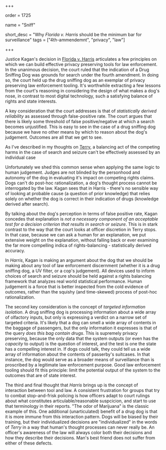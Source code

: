 +++

order = 1725

name = "Sniff"

short_desc = "Why _Florida v. Harris_ should be the minimum bar for surveillance"
tags = ["4th-ammendemnt", "privacy", "law"]

+++

Justice Kagan's decision in [Florida v. Harris](https://en.wikipedia.org/wiki/Florida_v._Harris#Decision) articulates a few principles on which we can build effective privacy preserving tools for law enforcement. In the unanimous decision, the court ruled that the indication of a Drug Sniffing Dog was grounds for search under the fourth amendment. In doing so, the court held up the drug sniffing dog as an exemplar of privacy preserving law enforcement tooling. It's worthwhile extracting a few lessons from the court's reasoning in considering the design of what makes a dog's nose, in contrast to most digital technology, such a satisfying balance of rights and state interests.

A key consideration that the court addresses is that of _statistically derived reliability_ as assessed through false-positive rate. The court argues that there is likely some threshold of false positive/negative at which a search becomes unjustified. This is easy to see in the case of a drug sniffing dog because we have no other means by which to reason about the dog's judgement. Outcomes are all that we get to see. 

As I've described in my thoughts on [Terry](../terry), a balancing act of the competing harms in the case of search and seizure can't be effectively assessed by an individual case

Unfortunately we shed this common sense when applying the same logic to human judgement. Judges are not blinded by the personhood and autonomy of the dog in evaluating it's impact on competing rights claims. Dogs can't do post-hoc rationalization, a dog's thought process cannot be interrogated by the law. Kagan sees that in Harris - there's no sensible way of looking at probable cause (a question of prior knowledge) that relies solely on whether the dog is correct in their indication of drugs (knowledge derived after search). 

By talking about the dog's perception in terms of false positive rate, Kagan concedes that explanation is _not a necessary component of an acceptable test for a decision criterion that results in search or seizure_. This is in stark contrast to the way that the court looks at officer discretion in Terry stops. In that case, because we can ask a human for an explanation, we put extensive weight on the explanation, without falling back or ever examining the far more compelling indica of rights-balancing - statistically derived accuracy.

In _Harris_, Kagan is making an argument about the dog that we should be making about any tool of law enforcement discernment (whether it is a drug sniffing dog, a UV filter, or a cop's judgement). All devices used to inform choices of search and seizure should be held against a rights balancing framework that analyzes real world statistical performance. Human judgement is a force that is better inspected from the cold evidence of outcomes, rather than the squishy (and time-skewed) process of post-hoc rationalization.

The second key consideration is the concept of _targeted information isolation_. A drug sniffing dog is processing information about a wide array of olfactory inputs, but only is expressing a verdict on a narrow set of targeted criteria. It's likely that a dog can smell a wide array of contents in the baggage of passengers, but the only information it expresses is that of the query _does this bag contain drugs_. This is supremely privacy preserving, because the only data that the system outputs (or even has the _capacity_ to output) is the question of interest, and the test is one the state has a compelling interest in. If dogs could talk, they could tell us a wide array of information about the contents of passerby's suitcases. In that instance, the dog would serve as a broader means of surveillance than is proscribed by a legitimate law enforcement purpose. Good law enforcement tooling should fit this principle: limit the potential output of the system to the outcomes that are of state interest.

The third and final thought that _Harris_ brings up is the concept of interaction between tool and law. A consistent frustration for groups that try to combat stop-and-frisk policing is how officers adapt to court rulings about what constitutes articulable/reasonable suspcicion, and start to use that terminology in their reports. "The odor of Marijuana" is the classic example of this. One additional (unarticulated) benefit of a drug dog is that it is more immune from this interaction pattern. Dogs will be biased by their training, but their individualized decisions are "individualized" in the words of _Terry_ in a way that human's thought processes can never really be. An officer's awareness of the law will always color both their decisions and how they describe their decisions. Man's best friend does not suffer from either of these defects.
